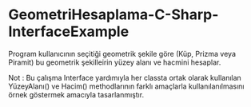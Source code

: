# GeometriHesaplama-C-Sharp-InterfaceExample

Program kullanıcının seçitiği geometrik şekile göre (Küp, Prizma veya Piramit) bu geometrik şekilleirin yüzey alanı ve hacmini hesaplar.

Not : Bu çalışma Interface yardımıyla her classta ortak olarak kullanılan YüzeyAlanı() ve Hacim() methodlarının farklı amaçlarla kullanılanılmasını örnek göstermek amacıyla tasarlanmıştır.
